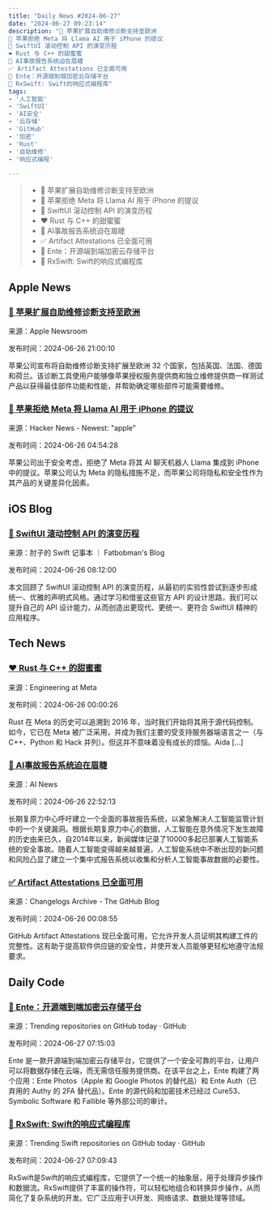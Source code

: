 ```yaml
---
title: "Daily News #2024-06-27"
date: "2024-06-27 09:23:14"
description: "🎉 苹果扩展自助维修诊断支持至欧洲
🚫 苹果拒绝 Meta 将 Llama AI 用于 iPhone 的提议
🎉 SwiftUI 滚动控制 API 的演变历程
❤️ Rust 与 C++ 的甜蜜蜜
🤔 AI事故报告系统迫在眉睫
✅ Artifact Attestations 已全面可用
🌟 Ente：开源端到端加密云存储平台
🌟 RxSwift: Swift的响应式编程库"
tags: 
- '人工智能'
- 'SwiftUI'
- 'AI安全'
- '云存储'
- 'GitHub'
- '加密'
- 'Rust'
- '自助维修'
- '响应式编程'

---
```


> - 🎉 苹果扩展自助维修诊断支持至欧洲
> - 🚫 苹果拒绝 Meta 将 Llama AI 用于 iPhone 的提议
> - 🎉 SwiftUI 滚动控制 API 的演变历程
> - ❤️ Rust 与 C++ 的甜蜜蜜
> - 🤔 AI事故报告系统迫在眉睫
> - ✅ Artifact Attestations 已全面可用
> - 🌟 Ente：开源端到端加密云存储平台
> - 🌟 RxSwift: Swift的响应式编程库

## Apple News

### [🎉 苹果扩展自助维修诊断支持至欧洲](https://www.apple.com/newsroom/2024/06/apple-expands-self-service-repair-diagnostics-support-to-europe/)

来源：Apple Newsroom

发布时间：2024-06-26 21:00:10

苹果公司宣布将自助维修诊断支持扩展至欧洲 32 个国家，包括英国、法国、德国和荷兰。该诊断工具使用户能够像苹果授权服务提供商和独立维修提供商一样测试产品以获得最佳部件功能和性能，并帮助确定哪些部件可能需要维修。

### [🚫 苹果拒绝 Meta 将 Llama AI 用于 iPhone 的提议](https://www.firstpost.com/tech/apple-rejected-metas-proposal-to-use-llama-ai-for-iphones-over-security-concerns-13785949.html)

来源：Hacker News - Newest: "apple"

发布时间：2024-06-26 04:54:28

苹果公司出于安全考虑，拒绝了 Meta 将其 AI 聊天机器人 Llama 集成到 iPhone 中的提议。苹果公司认为 Meta 的隐私措施不足，而苹果公司将隐私和安全性作为其产品的关键差异化因素。

## iOS Blog

### [🎉 SwiftUI 滚动控制 API 的演变历程](https://fatbobman.com/zh/posts/the-evolution-of-swiftui-scroll-control-apis/)

来源：肘子的 Swift 记事本 ｜ Fatbobman's Blog

发布时间：2024-06-26 08:12:00

本文回顾了 SwiftUI 滚动控制 API 的演变历程，从最初的实验性尝试到逐步形成统一、优雅的声明式风格。通过学习和借鉴这些官方 API 的设计思路，我们可以提升自己的 API 设计能力，从而创造出更现代、更统一、更符合 SwiftUI 精神的应用程序。

## Tech News

### [❤️ Rust 与 C++ 的甜蜜蜜](https://engineering.fb.com/2024/06/25/developer-tools/the-key-to-a-happy-rust-c-relationship/)

来源：Engineering at Meta

发布时间：2024-06-26 00:00:26

Rust 在 Meta 的历史可以追溯到 2016 年，当时我们开始将其用于源代码控制。如今，它已在 Meta 被广泛采用，并成为我们主要的受支持服务器端语言之一（与 C++、Python 和 Hack 并列）。但这并不意味着没有成长的烦恼。Aida [...]

### [🤔 AI事故报告系统迫在眉睫](https://www.artificialintelligence-news.com/2024/06/26/think-tank-calls-for-ai-incident-reporting-system/)

来源：AI News

发布时间：2024-06-26 22:52:13

长期复原力中心呼吁建立一个全面的事故报告系统，以紧急解决人工智能监管计划中的一个关键漏洞。根据长期复原力中心的数据，人工智能在意外情况下发生故障的历史由来已久，自2014年以来，新闻媒体记录了10000多起已部署人工智能系统的安全事故。随着人工智能变得越来越普遍，人工智能系统中不断出现的新问题和风险凸显了建立一个集中式报告系统以收集和分析人工智能事故数据的必要性。

### [✅ Artifact Attestations 已全面可用](https://github.blog/changelog/2024-06-25-artifact-attestations-is-generally-available)

来源：Changelogs Archive - The GitHub Blog

发布时间：2024-06-26 00:08:55

GitHub Artifact Attestations 现已全面可用，它允许开发人员证明其构建工件的完整性。这有助于提高软件供应链的安全性，并使开发人员能够更轻松地遵守法规要求。

## Daily Code

### [🌟 Ente：开源端到端加密云存储平台](https://github.com/ente-io/ente)

来源：Trending repositories on GitHub today · GitHub

发布时间：2024-06-27 07:15:03

Ente 是一款开源端到端加密云存储平台，它提供了一个安全可靠的平台，让用户可以将数据存储在云端，而无需信任服务提供商。在该平台之上，Ente 构建了两个应用：Ente Photos（Apple 和 Google Photos 的替代品）和 Ente Auth（已弃用的 Authy 的 2FA 替代品）。Ente 的源代码和加密技术已经过 Cure53、Symbolic Software 和 Fallible 等外部公司的审计。

### [🌟 RxSwift: Swift的响应式编程库](https://github.com/ReactiveX/RxSwift)

来源：Trending Swift repositories on GitHub today · GitHub

发布时间：2024-06-27 07:09:43

RxSwift是Swift的响应式编程库，它提供了一个统一的抽象层，用于处理异步操作和数据流。RxSwift提供了丰富的操作符，可以轻松地组合和转换异步操作，从而简化了复杂系统的开发。它广泛应用于UI开发、网络请求、数据处理等领域。
